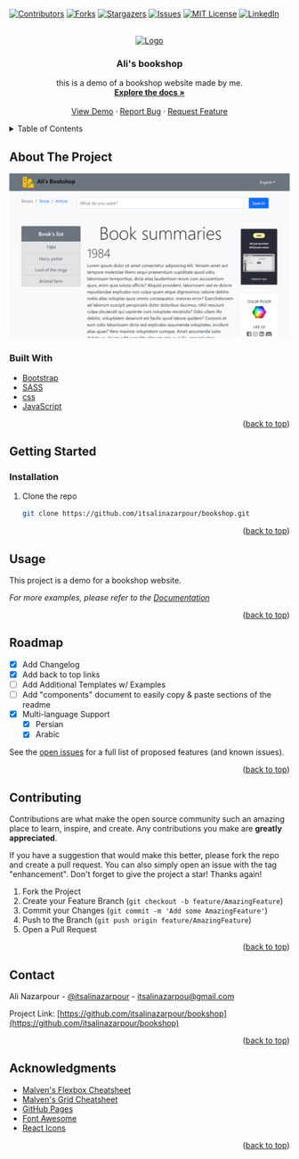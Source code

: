 <div id="top"></div>
<!--
*** Thanks for checking out the Best-README-Template. If you have a suggestion
*** that would make this better, please fork the repo and create a pull request
*** or simply open an issue with the tag "enhancement".
*** Don't forget to give the project a star!
*** Thanks again! Now go create something AMAZING! :D
-->



<!-- PROJECT SHIELDS -->
<!--
*** I'm using markdown "reference style" links for readability.
*** Reference links are enclosed in brackets [ ] instead of parentheses ( ).
*** See the bottom of this document for the declaration of the reference variables
*** for contributors-url, forks-url, etc. This is an optional, concise syntax you may use.
*** 
-->
[![Contributors][contributors-shield]][contributors-url]
[![Forks][forks-shield]][forks-url]
[![Stargazers][stars-shield]][stars-url]
[![Issues][issues-shield]][issues-url]
[![MIT License][license-shield]][license-url]
[![LinkedIn][linkedin-shield]][linkedin-url]



<!-- PROJECT LOGO -->
<br />
<div align="center">
  <a href="images/logo.png">
    <img src="https://www.bookshop.ge/images/logo.svg" alt="Logo" width="80" height="80">
  </a>

  <h3 align="center">Ali's bookshop</h3>

  <p align="center">
    this is a demo of a bookshop website made by me.
    <br />
    <a href="https://github.com/itsalinazarpour/bookshop"><strong>Explore the docs »</strong></a>
    <br />
    <br />
    <a href="https://itsalinazarpour.github.io/bookshop/">View Demo</a>
    ·
    <a href="https://github.com/itsalinazarpour/bookshop/issues">Report Bug</a>
    ·
    <a href="https://github.com/itsalinazarpour/bookshop/issues">Request Feature</a>
  </p>
</div>



<!-- TABLE OF CONTENTS -->
<details>
  <summary>Table of Contents</summary>
  <ol>
    <li>
      <a href="#about-the-project">About The Project</a>
      <ul>
        <li><a href="#built-with">Built With</a></li>
      </ul>
    </li>
    <li>
      <a href="#getting-started">Getting Started</a>
      <ul>
        <li><a href="#prerequisites">Prerequisites</a></li>
        <li><a href="#installation">Installation</a></li>
      </ul>
    </li>
    <li><a href="#usage">Usage</a></li>
    <li><a href="#roadmap">Roadmap</a></li>
    <li><a href="#contributing">Contributing</a></li>
    <li><a href="#license">License</a></li>
    <li><a href="#contact">Contact</a></li>
    <li><a href="#acknowledgments">Acknowledgments</a></li>
  </ol>
</details>



<!-- ABOUT THE PROJECT -->
## About The Project

[![Product Name Screen Shot][product-screenshot]](images/screenshot.png)






### Built With

* [Bootstrap](https://getbootstrap.com)
* [SASS](https://sass-lang.com/)
* [css](https://www.w3schools.com/css/)
* [JavaScript](https://www.javascript.com/)

<p align="right">(<a href="#top">back to top</a>)</p>



<!-- GETTING STARTED -->
## Getting Started

### Installation


1. Clone the repo
   ```sh
   git clone https://github.com/itsalinazarpour/bookshop.git
   ```

<p align="right">(<a href="#top">back to top</a>)</p>



<!-- USAGE EXAMPLES -->
## Usage

This project is a demo for a bookshop website.

_For more examples, please refer to the [Documentation](https://github.com/itsalinazarpour/bookshop)_

<p align="right">(<a href="#top">back to top</a>)</p>



<!-- ROADMAP -->
## Roadmap

- [x] Add Changelog
- [x] Add back to top links
- [ ] Add Additional Templates w/ Examples
- [ ] Add "components" document to easily copy & paste sections of the readme
- [x] Multi-language Support
    - [x] Persian
    - [x] Arabic

See the [open issues](https://github.com/itsalinazarpour/bookshop/issues) for a full list of proposed features (and known issues).

<p align="right">(<a href="#top">back to top</a>)</p>



<!-- CONTRIBUTING -->
## Contributing

Contributions are what make the open source community such an amazing place to learn, inspire, and create. Any contributions you make are **greatly appreciated**.

If you have a suggestion that would make this better, please fork the repo and create a pull request. You can also simply open an issue with the tag "enhancement".
Don't forget to give the project a star! Thanks again!

1. Fork the Project
2. Create your Feature Branch (`git checkout -b feature/AmazingFeature`)
3. Commit your Changes (`git commit -m 'Add some AmazingFeature'`)
4. Push to the Branch (`git push origin feature/AmazingFeature`)
5. Open a Pull Request

<p align="right">(<a href="#top">back to top</a>)</p>




<!-- CONTACT -->
## Contact

Ali Nazarpour - [@itsalinazarpour](https://twitter.com/itsalinazarpour) - itsalinazarpou@gmail.com

Project Link: [https://github.com/itsalinazarpour/bookshop](https://github.com/itsalinazarpour/bookshop)

<p align="right">(<a href="#top">back to top</a>)</p>



<!-- ACKNOWLEDGMENTS -->
## Acknowledgments

* [Malven's Flexbox Cheatsheet](https://flexbox.malven.co/)
* [Malven's Grid Cheatsheet](https://grid.malven.co/)
* [GitHub Pages](https://pages.github.com)
* [Font Awesome](https://fontawesome.com)
* [React Icons](https://react-icons.github.io/react-icons/search)

<p align="right">(<a href="#top">back to top</a>)</p>



<!-- MARKDOWN LINKS & IMAGES -->
<!-- https://www.markdownguide.org/basic-syntax/#reference-style-links -->
[contributors-shield]: https://img.shields.io/github/contributors/itsalinazarpour/bookshop.svg?style=for-the-badge
[contributors-url]: https://github.com/itsalinazarpour/bookshop/graphs/contributors
[forks-shield]: https://img.shields.io/github/forks/itsalinazarpour/bookshop.svg?style=for-the-badge
[forks-url]: https://github.com/itsalinazarpour/bookshop/network/members
[stars-shield]: https://img.shields.io/github/stars/itsalinazarpour/bookshop.svg?style=for-the-badge
[stars-url]: https://github.com/itsalinazarpour/bookshop/stargazers
[issues-shield]: https://img.shields.io/github/issues/itsalinazarpour/bookshop.svg?style=for-the-badge
[issues-url]: https://github.com/itsalinazarpour/bookshop/issues
[license-shield]: https://img.shields.io/github/license/itsalinazarpour/bookshop.svg?style=for-the-badge
[license-url]: https://github.com/itsalinazarpour/bookshop/blob/master/LICENSE.txt
[linkedin-shield]: https://img.shields.io/badge/-LinkedIn-black.svg?style=for-the-badge&logo=linkedin&colorB=555
[linkedin-url]: https://linkedin.com/in/ali-nazarpour-b5b4a222a/
[product-screenshot]: images/screenshot.png
